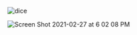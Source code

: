 ![dice](https://user-images.githubusercontent.com/69213274/109410876-0058d400-7953-11eb-859f-9f7e5ebff90c.gif)

![Screen Shot 2021-02-27 at 6 02 08 PM](https://user-images.githubusercontent.com/69213274/109405495-eead0780-7925-11eb-8675-9cee56ed7a0f.png)
